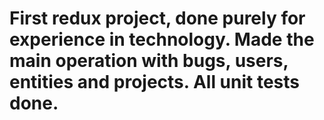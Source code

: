 # First redux project, done purely for experience in technology. Made the main operation with bugs, users, entities and projects. All unit tests done.
